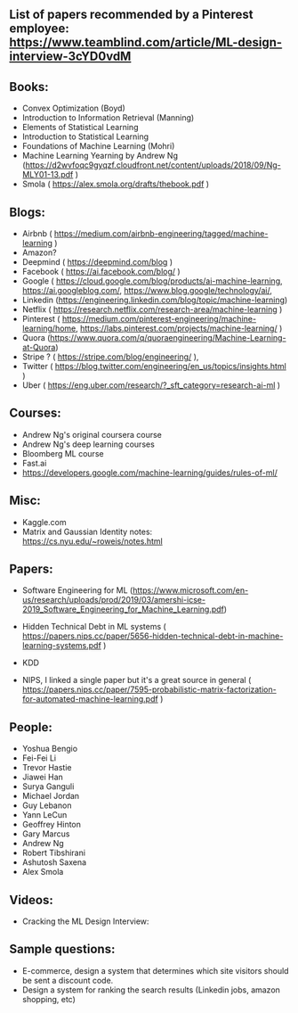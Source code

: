 ## List of papers recommended by a Pinterest employee: https://www.teamblind.com/article/ML-design-interview-3cYD0vdM

## Books:
- Convex Optimization (Boyd)
- Introduction to Information Retrieval (Manning)
- Elements of Statistical Learning
- Introduction to Statistical Learning
- Foundations of Machine Learning (Mohri)
- Machine Learning Yearning by Andrew Ng (https://d2wvfoqc9gyqzf.cloudfront.net/content/uploads/2018/09/Ng-MLY01-13.pdf )
- Smola ( https://alex.smola.org/drafts/thebook.pdf )

## Blogs:

- Airbnb ( https://medium.com/airbnb-engineering/tagged/machine-learning )
- Amazon?
- Deepmind ( https://deepmind.com/blog )
- Facebook ( https://ai.facebook.com/blog/ )
- Google ( https://cloud.google.com/blog/products/ai-machine-learning, https://ai.googleblog.com/, https://www.blog.google/technology/ai/,
- Linkedin (https://engineering.linkedin.com/blog/topic/machine-learning)
- Netflix ( https://research.netflix.com/research-area/machine-learning )
- Pinterest ( https://medium.com/pinterest-engineering/machine-learning/home, https://labs.pinterest.com/projects/machine-learning/ )
- Quora (https://www.quora.com/q/quoraengineering/Machine-Learning-at-Quora)
- Stripe ? ( https://stripe.com/blog/engineering/ ),
- Twitter ( https://blog.twitter.com/engineering/en_us/topics/insights.html )
- Uber ( https://eng.uber.com/research/?_sft_category=research-ai-ml )

## Courses:

- Andrew Ng's original coursera course
- Andrew Ng's deep learning courses
- Bloomberg ML course
- Fast.ai
- https://developers.google.com/machine-learning/guides/rules-of-ml/

## Misc:
- Kaggle.com
- Matrix and Gaussian Identity notes: https://cs.nyu.edu/~roweis/notes.html

## Papers:
- Software Engineering for ML (https://www.microsoft.com/en-us/research/uploads/prod/2019/03/amershi-icse-2019_Software_Engineering_for_Machine_Learning.pdf)
- Hidden Technical Debt in ML systems ( https://papers.nips.cc/paper/5656-hidden-technical-debt-in-machine-learning-systems.pdf )

- KDD
- NIPS, I linked a single paper but it's a great source in general ( https://papers.nips.cc/paper/7595-probabilistic-matrix-factorization-for-automated-machine-learning.pdf )

## People:

- Yoshua Bengio
- Fei-Fei Li
- Trevor Hastie
- Jiawei Han
- Surya Ganguli
- Michael Jordan
- Guy Lebanon
- Yann LeCun
- Geoffrey Hinton
- Gary Marcus
- Andrew Ng
- Robert Tibshirani
- Ashutosh Saxena
- Alex Smola

## Videos:

- Cracking the ML Design Interview:
## Sample questions:
- E-commerce, design a system that determines which site visitors should be sent a discount code.
- Design a system for ranking the search results (Linkedin jobs, amazon shopping, etc)
